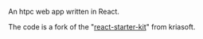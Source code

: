 An htpc web app written in React.

The code is a fork of the "[react-starter-kit](https://github.com/kriasoft/react-starter-kit/tree/feature/redux)" from kriasoft.